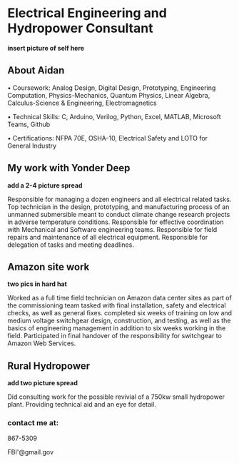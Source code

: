 # Electrical Engineering and Hydropower Consultant
 
**insert picture of self here**
## About Aidan
• Coursework: Analog Design, Digital Design, Prototyping, Engineering Computation,          Physics-Mechanics, Quantum Physics, Linear Algebra, Calculus-Science & Engineering, Electromagnetics

• Technical Skills: C, Arduino, Verilog, Python, Excel, MATLAB, Microsoft Teams, Github

• Certifications: NFPA 70E, OSHA-10, Electrical Safety and LOTO for General Industry

## My work with Yonder Deep
**add a 2-4 picture spread**

Responsible for managing a dozen engineers and all electrical related tasks. Top technician in the design, prototyping, and manufacturing process of an unmanned submersible meant to conduct climate change research projects in adverse temperature conditions. Responsible for effective coordination with Mechanical and Software engineering teams. Responsible for field repairs and maintenance of all electrical equipment. Responsible for delegation of tasks and meeting deadlines.


## Amazon site work
**two pics in hard hat**

Worked as a full time field technician on Amazon data center sites as part of the commissioning team tasked with final installation, safety and electrical checks, as well as general fixes.  completed six weeks of training on low and medium voltage switchgear design, construction, and testing, as well as the basics of engineering management in addition to six weeks working in the field. Participated in final handover of the responsibility for switchgear to Amazon Web Services. 

## Rural Hydropower
**add two picture spread**

Did consulting work for the possible revivial of a 750kw small hydropower plant. Providing technical aid and an eye for detail.


### contact me at:
867-5309

FBI'@gmail.gov

